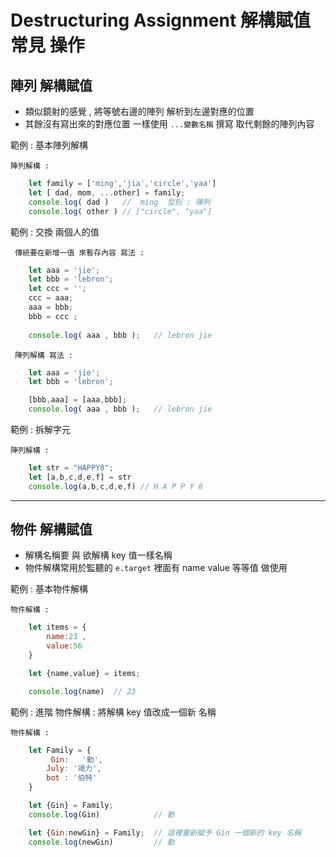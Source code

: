 # Destructuring Assignment 解構賦值 常見 操作

## **陣列 解構賦值**
* 類似鏡射的感覺 , 將等號右邊的陣列 解析到左邊對應的位置 
* 其餘沒有寫出來的對應位置 一樣使用 `...變數名稱` 撰寫 取代剩餘的陣列內容

範例 :
基本陣列解構<br>

`陣列解構 :`
```js
    let family = ['ming','jia','circle','yaa']
    let [ dad, mom, ...other] = family;
    console.log( dad )   //  ming  型別 : 陣列
    console.log( other ) // ["circle", "yaa"]
```

範例 :
交換 兩個人的值<br>

` 傳統要在新增一值 來暫存內容 寫法 :`
```js
    let aaa = 'jie';
    let bbb = 'lebron';
    let ccc = '';
    ccc = aaa;
    aaa = bbb;
    bbb = ccc ;
    
    console.log( aaa , bbb );   // lebron jie
```

` 陣列解構 寫法 :`
```js
    let aaa = 'jie';
    let bbb = 'lebron';

    [bbb,aaa] = [aaa,bbb];
    console.log( aaa , bbb );   // lebron jie
```


範例 :
拆解字元 <br>

`陣列解構 :`
```js
    let str = "HAPPY8";
    let [a,b,c,d,e,f] = str
    console.log(a,b,c,d,e,f) // H A P P Y 8
```
<hr>

## **物件 解構賦值**
* 解構名稱要 與 欲解構 key 值一樣名稱
* 物件解構常用於監聽的  ` e.target ` 裡面有 name value 等等值 做使用


範例 :
基本物件解構<br>

`物件解構 :`
```js
    let items = {
        name:23 ,
        value:56
    }

    let {name,value} = items;

    console.log(name)  // 23
```

範例 :
進階 物件解構 : 將解構 key 值改成一個新 名稱<br>

`物件解構 :`
```js
    let Family = {
         Gin:   '勤',
        July: '竭力',
        bot : '伯特'
    }

    let {Gin} = Family;
    console.log(Gin)            // 勤

    let {Gin:newGin} = Family;  // 這裡重新賦予 Gin 一個新的 key 名稱
    console.log(newGin)         // 勤
```